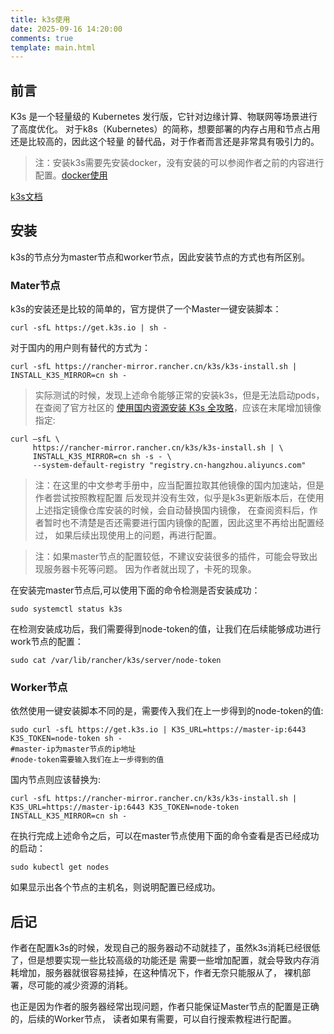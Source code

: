 ```yaml
---
title: k3s使用
date: 2025-09-16 14:20:00
comments: true
template: main.html
---
```

## 前言
K3s 是一个轻量级的 Kubernetes 发行版，它针对边缘计算、物联网等场景进行了高度优化。
对于k8s（Kubernetes）的简称，想要部署的内存占用和节点占用还是比较高的，因此这个轻量
的替代品，对于作者而言还是非常具有吸引力的。

> 注：安装k3s需要先安装docker，没有安装的可以参阅作者之前的内容进行配置。[docker使用](../Docker/Docker.md)

[k3s文档](https://docs.rancher.cn/)

## 安装
k3s的节点分为master节点和worker节点，因此安装节点的方式也有所区别。
### Mater节点
k3s的安装还是比较的简单的，官方提供了一个Master一键安装脚本：
```shell
curl -sfL https://get.k3s.io | sh -
```

对于国内的用户则有替代的方式为：
```shell
curl -sfL https://rancher-mirror.rancher.cn/k3s/k3s-install.sh | INSTALL_K3S_MIRROR=cn sh -
```

> 实际测试的时候，发现上述命令能够正常的安装k3s，但是无法启动pods，在查阅了官方社区的
[使用国内资源安装 K3s 全攻略](https://forums.rancher.cn/t/k3s/1416)，应该在末尾增加镜像指定:
```shell
curl –sfL \
     https://rancher-mirror.rancher.cn/k3s/k3s-install.sh | \
     INSTALL_K3S_MIRROR=cn sh -s - \
     --system-default-registry "registry.cn-hangzhou.aliyuncs.com"
```

> 注：在这里的中文参考手册中，应当配置拉取其他镜像的国内加速站，但是作者尝试按照教程配置
后发现并没有生效，似乎是k3s更新版本后，在使用上述指定镜像仓库安装的时候，会自动替换国内镜像，
在查阅资料后，作者暂时也不清楚是否还需要进行国内镜像的配置，因此这里不再给出配置经过，
如果后续出现使用上的问题，再进行配置。

> 注：如果master节点的配置较低，不建议安装很多的插件，可能会导致出现服务器卡死等问题。
因为作者就出现了，卡死的现象。

在安装完master节点后,可以使用下面的命令检测是否安装成功：
```shell
sudo systemctl status k3s
```

在检测安装成功后，我们需要得到node-token的值，让我们在后续能够成功进行work节点的配置：
```shell
sudo cat /var/lib/rancher/k3s/server/node-token
```

### Worker节点
依然使用一键安装脚本不同的是，需要传入我们在上一步得到的node-token的值:
```shell
sudo curl -sfL https://get.k3s.io | K3S_URL=https://master-ip:6443 K3S_TOKEN=node-token sh -
#master-ip为master节点的ip地址
#node-token需要输入我们在上一步得到的值
```

国内节点则应该替换为:
```shell
curl -sfL https://rancher-mirror.rancher.cn/k3s/k3s-install.sh | K3S_URL=https://master-ip:6443 K3S_TOKEN=node-token INSTALL_K3S_MIRROR=cn sh -
```

在执行完成上述命令之后，可以在master节点使用下面的命令查看是否已经成功的启动：
```shell
sudo kubectl get nodes
```
如果显示出各个节点的主机名，则说明配置已经成功。

## 后记
作者在配置k3s的时候，发现自己的服务器动不动就挂了，虽然k3s消耗已经很低了，但是想要实现一些比较高级的功能还是
需要一些增加配置，就会导致内存消耗增加，服务器就很容易挂掉，在这种情况下，作者无奈只能服从了，
裸机部署，尽可能的减少资源的消耗。

也正是因为作者的服务器经常出现问题，作者只能保证Master节点的配置是正确的，后续的Worker节点，
读者如果有需要，可以自行搜索教程进行配置。